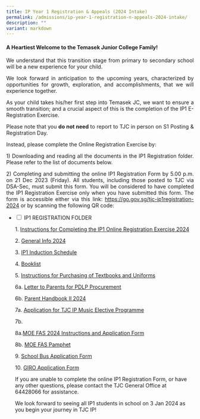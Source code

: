 ```yaml
---
title: IP Year 1 Registration & Appeals (2024 Intake)
permalink: /admissions/ip-year-1-registration-n-appeals-2024-intake/
description: ""
variant: markdown
---
```

#### **A Heartiest Welcome to the Temasek Junior College Family!** ####

<p style="text-align: justify;">We understand that this transition stage from primary to secondary school will be a new experience for your child.<br>
</p><p style="text-align: justify;">We look forward in anticipation to the upcoming years, characterized by opportunities for growth, exploration, and accomplishments, that we will experience together.<br>
</p><p style="text-align: justify;">As your child takes his/her first step into Temasek JC, we want to ensure a smooth transition; and a crucial aspect of this is the completion of the IP1 E-Registration Exercise.<br>
</p><p style="text-align: justify;">Please note that you <b>do not need</b> to report to TJC in person on S1 Posting &amp; Registration Day. <br></p><p style="text-align: justify;">Instead, please complete the Online Registration Exercise by:

</p><p style="text-align: justify;">1)	Downloading and reading all the documents in the IP1 Registration folder. Please refer to the list of documents below.
	
</p><p style="text-align: justify;">2)	Completing and submitting the online IP1 Registration Form by 5.00 p.m. on 21 Dec 2023 (Friday). All students, including those posted to TJC via DSA-Sec, must submit this form. You will be considered to have completed the IP1 Registration Exercise only when you have submitted this form. The form is accessible either via this link: <a href="https://go.gov.sg/tjc-ip1registration-2024" target="_blank">https://go.gov.sg/tjc-ip1registration-2024</a> or by scanning the following QR code:


</p><ul class="jekyllcodex_accordion">
  <li>
    <input type="checkbox" id="accordion1">
    <label for="accordion1">IP1 REGISTRATION FOLDER </label>
    <div>
		<p style="text-align: justify;">1. <a href="/files/Admissions/IP1%20Registration%202024/1__Instructions_for_Completing_the_IP1_Online_Registration_Exercise_2024.pdf">Instructions for Completing the IP1 Online Registration Exercise 2024</a>

</p><p style="text-align: justify;">2. <a href="/files/Admissions/IP1%20Registration%202024/2__General_Info_2024.pdf">General Info 2024</a> 
				
</p><p style="text-align: justify;">3. <a href="/files/Admissions/IP1%20Registration%202024/3a__2024_IP1_Induction_Schedule.pdf">IP1 Induction Schedule</a>		
			
</p><p style="text-align: justify;">4. <a href="/files/Admissions/IP1%20Registration%202024/4__Booklist__IP1_.pdf">Booklist</a>
			
</p><p style="text-align: justify;">5. <a href="/files/Admissions/IP1%20Registration%202024/5__Instructions_for_Purchasing_of_Textbooks_and_Uniforms.pdf">Instructions for Purchasing of Textbooks and Uniforms</a>
				
</p><p style="text-align: justify;">6a. <a href="/files/Admissions/IP1%20Registration%202024/6a__Letter_to_Parents_for_PDLP_Procurement_doc.pdf">Letter to Parents for PDLP Procurement</a>

</p><p style="text-align: justify;">6b. <a href="/files/Admissions/IP1%20Registration%202024/6b___Parent_Handbook__II__2024_FINAL.pdf">Parent Handbook II 2024</a>
	
</p><p style="text-align: justify;">7a. <a href="/files/Admissions/IP1%20Registration%202024/7a__Application_for_TJC_IP_Music_Elective_Programme_FINAL.pdf">Application for TJC IP Music Elective Programme</a>
	
</p><p style="text-align: justify;">7b. 	
	
</p><p style="text-align: justify;">8a.<a href="/files/Admissions/IP1%20Registration%202024/8a_MOE_FAS_2024_Instructions_and_Application_Form.pdf">MOE FAS 2024 Instructions and Application Form</a>
	
</p><p style="text-align: justify;">8b. <a href="/files/Admissions/IP1%20Registration%202024/8b__MOE_FAS_pamphet_EL.pdf">MOE FAS Pamphet</a>
	
</p><p style="text-align: justify;">9. <a href="/files/Admissions/IP1%20Registration%202024/9__School_Bus_Application_Form.pdf">School Bus Application Form</a>
	
</p><p style="text-align: justify;">10.	<a href="/files/Admissions/IP1%20Registration%202024/10__GIRO_application_form.pdf">GIRO Application Form</a>
	
	
	
	
	
	
	
	
	
</p></div>
	</li>
	
	
If you are unable to complete the online IP1 Registration Form, or have any other questions, please contact the TJC General Office at 64428066 for assistance.

We look forward to seeing all IP1 students in school on 3 Jan 2024 as you begin your journey in TJC IP!
</ul>